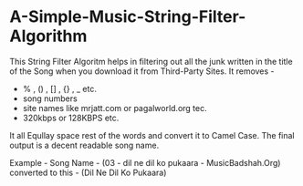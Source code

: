 # A-Simple-Music-String-Filter-Algorithm

This String Filter Algoritm helps in filtering out all the junk written in the title of the Song when you download it from Third-Party Sites.
It removes -
- % , () , [] , {} , _ etc.
- song numbers
- site names like mrjatt.com or pagalworld.org tec.
- 320kbps or 128KBPS etc.

It all Equllay space rest of the words and convert it to Camel Case.
The final output is a decent readable song name.


Example -
Song Name - (03 - dil ne dil ko pukaara - MusicBadshah.Org) converted to this - (Dil Ne Dil Ko Pukaara) 
